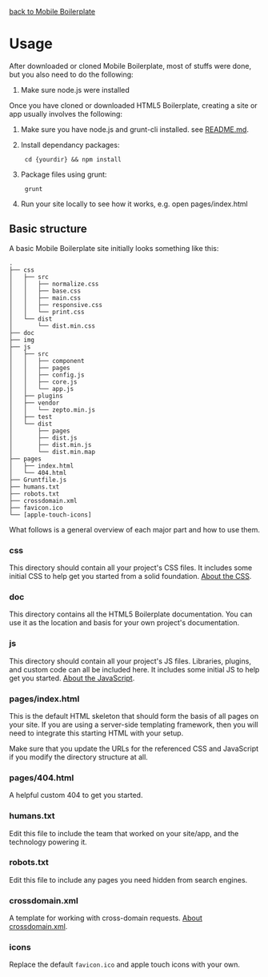 [back to Mobile Boilerplate](https://github.com/inkless/mobile-boilerplate#documentation) 

# Usage

After downloaded or cloned Mobile Boilerplate, most of stuffs were done, but
you also need to do the following:

1. Make sure node.js were installed

Once you have cloned or downloaded HTML5 Boilerplate, creating a site or app
usually involves the following:

1. Make sure you have node.js and grunt-cli installed. see [README.md](https://github.com/inkless/mobile-boilerplate).
2. Install dependancy packages:

        cd {yourdir} && npm install

3. Package files using grunt:

        grunt

4. Run your site locally to see how it works, e.g. open pages/index.html

## Basic structure

A basic Mobile Boilerplate site initially looks something like this:

```
.
├── css
│   ├── src
│   │   ├── normalize.css
│   │   ├── base.css
│   │   ├── main.css
│   │   ├── responsive.css
│   │   └── print.css
│   └── dist
│       └── dist.min.css
├── doc
├── img
├── js
│   ├── src
│   │   ├── component
│   │   ├── pages
│   │   ├── config.js
│   │   ├── core.js
│   │   └── app.js
│   ├── plugins
│   ├── vendor
│   │   └── zepto.min.js
│   ├── test
│   └── dist
│       ├── pages
│       ├── dist.js
│       ├── dist.min.js
│       └── dist.min.map
├── pages
│   ├── index.html
│   └── 404.html
├── Gruntfile.js
├── humans.txt
├── robots.txt
├── crossdomain.xml
├── favicon.ico
└── [apple-touch-icons]
```

What follows is a general overview of each major part and how to use them.

### css

This directory should contain all your project's CSS files. It includes some
initial CSS to help get you started from a solid foundation. [About the
CSS](css.md).

### doc

This directory contains all the HTML5 Boilerplate documentation. You can use it
as the location and basis for your own project's documentation.

### js

This directory should contain all your project's JS files. Libraries, plugins,
and custom code can all be included here. It includes some initial JS to help
get you started. [About the JavaScript](js.md).

### pages/index.html

This is the default HTML skeleton that should form the basis of all pages on
your site. If you are using a server-side templating framework, then you will
need to integrate this starting HTML with your setup.

Make sure that you update the URLs for the referenced CSS and JavaScript if you
modify the directory structure at all.

### pages/404.html

A helpful custom 404 to get you started.

### humans.txt

Edit this file to include the team that worked on your site/app, and the
technology powering it.

### robots.txt

Edit this file to include any pages you need hidden from search engines.

### crossdomain.xml

A template for working with cross-domain requests. [About
crossdomain.xml](crossdomain.md).

### icons

Replace the default `favicon.ico` and apple touch icons with your own. 